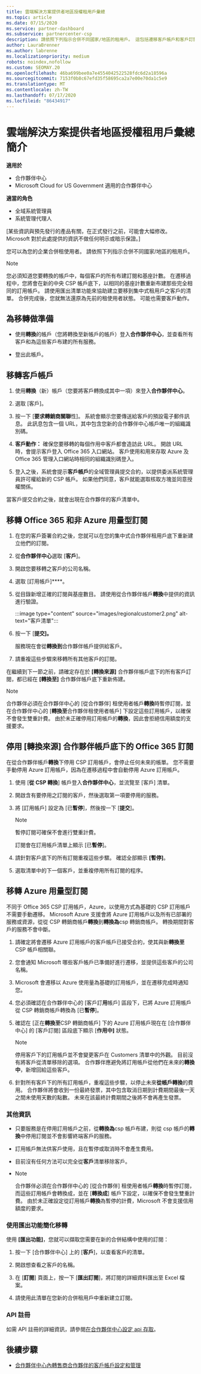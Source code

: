```yaml
---
title: 雲端解決方案提供者地區授權租用戶彙總
ms.topic: article
ms.date: 07/15/2020
ms.service: partner-dashboard
ms.subservice: partnercenter-csp
description: 請依照下列指示合併不同國家/地區的租用戶。 這包括遷移客戶帳戶和客戶訂閱的步驟。
author: LauraBrenner
ms.author: labrenne
ms.localizationpriority: medium
robots: noindex,nofollow
ms.custom: SEOMAY.20
ms.openlocfilehash: 46ba699bee0a7e4554042522528fdc6d2a18596a
ms.sourcegitcommit: 7153f0b8c67efd35f58695ca2a7e00e70da1c5e9
ms.translationtype: MT
ms.contentlocale: zh-TW
ms.lasthandoff: 07/17/2020
ms.locfileid: "86434917"
---
```

# <a name="instructions-for-csp-regional-authorization-tenant-consolidation"></a>雲端解決方案提供者地區授權租用戶彙總簡介

**適用於**

-  合作夥伴中心
-  Microsoft Cloud for US Government 適用的合作夥伴中心

**適當的角色**

- 全域系統管理員
- 系統管理代理人

\[某些資訊與預先發行的產品有關，在正式發行之前，可能會大幅修改。 Microsoft 對於此處提供的資訊不做任何明示或暗示保證。\]

您可以為您的企業合併租使用者。 請依照下列指示合併不同國家/地區的租用戶。

>[!NOTE]  
>您必須知道您要轉換的帳戶中，每個客戶的所有布建訂閱和基座計數。 在遷移過程中，您將會在新的中央 CSP 帳戶底下，以相同的基座計數重新布建那些完全相同的訂用帳戶。 請使用匯出清單功能來協助建立要移到集中式租用戶之客戶的清單。  合併完成後，您就無法還原為先前的租使用者狀態。 可能也需要客戶動作。

## <a name="prepare-for-migration"></a>為移轉做準備

- 使用**轉換**的帳戶（您將轉換至新帳戶的帳戶）登入**合作夥伴中心**，並查看所有客戶和為這些客戶布建的所有服務。

- 登出此帳戶。

## <a name="migrate-customer-accounts"></a>移轉客戶帳戶

1. 使用**轉換**（新）帳戶（您要將客戶轉換成其中一項）來登入**合作夥伴中心**。

2. 選取 [客戶]。

3. 按一下 [**要求轉銷商關聯**性]。 系統會顯示您要傳送給客戶的預設電子郵件訊息。 此訊息包含一個 URL，其中包含您新的合作夥伴中心帳戶唯一的組織識別碼。

4. **客戶動作：** 確保您要移轉的每個作用中客戶都會造訪此 URL。 開啟 URL 時，會提示客戶登入 Office 365 入口網站。 客戶使用和用來存取 Azure 及 Office 365 管理入口網站時相同的組織識別碼登入。

5. 登入之後，系統會提示**客戶帳戶**的全域管理員提交合約，以提供委派系統管理員許可權給新的 CSP 帳戶。 如果他們同意，客戶就能選取核取方塊並同意授權關係。

當客戶提交合約之後，就會出現在合作夥伴的客戶清單中。

## <a name="migrating-office-365-and-non-azure-usage-based-subscriptions"></a>移轉 Office 365 和非 Azure 用量型訂閱

1. 在您的客戶簽署合約之後，您就可以在您的集中式合作夥伴租用戶底下重新建立他們的訂閱。

2. 從**合作夥伴中心**選取 [**客戶**]。

3. 開啟您要移轉之客戶的公司名稱。

4. 選取 [訂用帳戶]****。

5. 從目錄新增正確的訂閱與基座數目。 請使用從合作夥伴帳戶**轉換**中提供的資訊進行驗證。

   :::image type="content" source="images/regionalcustomer2.png" alt-text="客戶清單":::

6. 按一下 [**提交]。**

   服務現在會從**轉換到**合作夥伴帳戶提供給客戶。

7. 請重複這些步驟來移轉所有其他客戶的訂閱。

在繼續到下一節之前，請確定存在於 **\[轉換來源\]** 合作夥伴帳戶底下的所有客戶訂閱，都已經在 **\[轉換至\]** 合作夥伴帳戶底下重新佈建。

> [!NOTE]
> 合作夥伴必須在合作夥伴中心的 [從合作夥伴] 租使用者帳戶**轉換**時暫停訂閱，並在合作夥伴中心的 [**轉換至**合作夥伴租使用者帳戶] 下設定這些訂用帳戶，以確保不會發生雙重計費。 由於未正確停用訂用帳戶的**轉換**，因此會拒絕信用額度的支援要求。

## <a name="disabling-the-office-365-subscriptions-under-the-transitioning-from-partner-account"></a>停用 \[轉換來源\] 合作夥伴帳戶底下的 Office 365 訂閱

在從合作夥伴帳戶**轉換**下停用 CSP 訂用帳戶，會停止任何未來的帳單。 您不需要手動停用 Azure 訂用帳戶，因為在遷移過程中會自動停用 Azure 訂用帳戶。

1. 使用 [**從 CSP 轉換**] 帳戶登入**合作夥伴中心**，並流覽至 [客戶] 清單。

2. 開啟含有要停用之訂閱的客戶，然後選取第一項要停用的服務。

3. 將 [訂用帳戶] 設定為 [已**暫停**]，然後按一下 [**提交**]。

   >[!Note]
   >暫停訂閱可確保不會進行雙重計費。

   訂閱會在訂用帳戶清單上顯示 [已**暫停**]。

4. 請針對客戶底下的所有訂閱重複這些步驟。 確認全部顯示 **\[暫停\]**。

5. 選取清單中的下一個客戶，並重複停用所有訂閱的程序。

## <a name="migrating-azure-usage-based-subscriptions"></a>移轉 Azure 用量型訂閱

不同于 Office 365 CSP 訂用帳戶，Azure，以使用方式為基礎的 CSP 訂用帳戶不需要手動遷移。 Microsoft Azure 支援會將 Azure 訂用帳戶以及所有已部署的服務或資源，從從 CSP 轉銷商帳戶**轉換**到**轉換為**csp 轉銷商帳戶。 轉換期間對客戶的服務不會中斷。

1. 請確定將會遷移 Azure 訂用帳戶的客戶帳戶已接受合約，使其與新**轉換至**CSP 帳戶相關聯。

2. 您會通知 Microsoft 哪些客戶帳戶已準備好進行遷移，並提供這些客戶的公司名稱。

3. Microsoft 會遷移以 Azure 使用量為基礎的訂用帳戶，並在遷移完成時通知您。

4. 您必須確認在合作夥伴中心的 [客戶訂**用**帳戶] 區段下，已將 Azure 訂用帳戶從 CSP 轉銷商帳戶轉換為 [已**暫停**]。

5. 確認在 [正在**轉換至**CSP 轉銷商帳戶] 下的 Azure 訂用帳戶現在在 [合作夥伴中心] 的 [客戶訂閱] 區段底下顯示 [**作用中]** 狀態。

   >[!Note]
   > 停用客戶下的訂用帳戶並不會變更客戶在 Customers 清單中的外觀。 目前沒有將客戶從清單移除的選項。 合作夥伴應避免將訂用帳戶從他們在未來的**轉換中**，新增回給這些客戶。

6. 針對所有客戶下的所有訂用帳戶，重複這些步驟，以停止未來**從帳戶轉換**的費用。 合作夥伴將會收到一份最終發票，其中包含取消日期到計費期間最後一天之間未使用天數的點數。 未來在該最終計費期間之後將不會再產生發票。

### <a name="additional-information"></a>其他資訊

- 只要服務是在停用訂用帳戶之前，從**轉換為**csp 帳戶布建，則從 csp 帳戶的**轉換**中停用訂閱並不會影響終端客戶的服務。

- 訂用帳戶無法供客戶使用，且在暫停或取消時不會產生費用。

- 目前沒有任何方法可以完全從**客戶**清單移除客戶。
- 
    >[!Note]
    > 合作夥伴必須在合作夥伴中心的 [從合作夥伴] 租使用者帳戶**轉換**時暫停訂閱，而這些訂用帳戶會轉換成，並在 [**轉換成**] 帳戶下設定，以確保不會發生雙重計費。 由於未正確設定從訂用帳戶**轉換**為暫停的計費，Microsoft 不會支援信用額度的要求。

### <a name="simplify-migration-using-export"></a>使用匯出功能簡化移轉

使用 **\[匯出功能\]**，您就可以擷取您需要在新的合併結構中使用的訂閱：

1. 按一下 [合作夥伴中心] 上的 [**客戶**]，以查看客戶的清單。 

2. 開啟想查看之客戶的名稱。

3. 在 [**訂閱**] 頁面上，按一下 [**匯出訂閱**]，將訂閱的詳細資料匯出至 Excel 檔案。

4. 請使用此清單在您新的合併租用戶中重新建立訂閱。

### <a name="api-registration"></a>API 註冊

如需 API 註冊的詳細資訊，請參閱[在合作夥伴中心設定 api 存取](https://go.microsoft.com/fwlink/?linkid=847990)。

## <a name="next-steps"></a>後續步驟

- [合作夥伴中心內轉售商合作夥伴的客戶帳戶設定和管理](customer-accounts.md)
